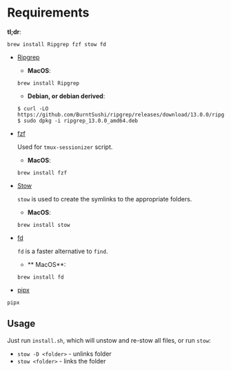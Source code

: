 # Requirements

**tl;dr**:

```
brew install Ripgrep fzf stow fd
```

- [Ripgrep](https://github.com/BurntSushi/ripgrep#installation)

  - **MacOS**:

  ```
  brew install Ripgrep
  ```

  - **Debian, or debian derived**:

  ```
  $ curl -LO https://github.com/BurntSushi/ripgrep/releases/download/13.0.0/ripgrep_13.0.0_amd64.deb
  $ sudo dpkg -i ripgrep_13.0.0_amd64.deb
  ```

- [fzf](https://github.com/junegunn/fzf)

  Used for `tmux-sessionizer` script.

  - **MacOS**:

  ```
  brew install fzf
  ```

- [Stow](https://www.gnu.org/software/stow/)

  `stow` is used to create the symlinks to the appropriate folders.

  - **MacOS**:

  ```
  brew install stow
  ```

- [fd](https://github.com/sharkdp/fd)

  `fd` is a faster alternative to `find`.

  - ** MacOS**:

  ```
  brew install fd
  ```

- [pipx](https://github.com/pypa/pipx)

`pipx`

## Usage

Just run `install.sh`, which will unstow and re-stow all files, or run `stow`:

- `stow -D <folder>` - unlinks folder
- `stow <folder>` - links the folder
